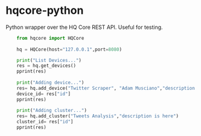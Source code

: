 # hqcore-python

Python wrapper over the HQ Core REST API. Useful for testing.

```python
    from hqcore import HQCore
    
    hq = HQCore(host="127.0.0.1",port=8080)

    print("List Devices...")
    res = hq.get_devices()
    pprint(res)
   
    print("Adding device...")
    res= hq.add_device("Twitter Scraper", "Adam Musciano","description is here")
    device_id= res["id"]
    pprint(res)
    
    print("Adding cluster...")
    res= hq.add_cluster("Tweets Analysis","description is here")
    cluster_id= res["id"]
    pprint(res)
    
```
